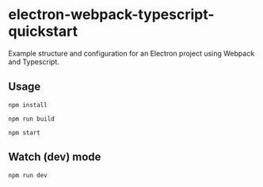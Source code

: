 # electron-webpack-typescript-quickstart
Example structure and configuration for an Electron project using Webpack and Typescript.

## Usage

`npm install`

`npm run build`

`npm start`

## Watch (dev) mode

`npm run dev`
